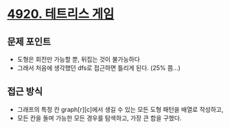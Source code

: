 # [4920. 테트리스 게임](https://www.acmicpc.net/problem/4920)
## 문제 포인트
- 도형은 회전만 가능할 뿐, 뒤집는 것이 불가능하다
- 그래서 처음에 생각했던 dfs로 접근하면 틀리게 된다. (25% 쯤...)

## 접근 방식
- 그래프의 특정 칸 graph[r][c]에서 생길 수 있는 모든 도형 패턴을 배열로 작성하고,
- 모든 칸을 돌며 가능한 모든 경우를 탐색하고, 가장 큰 합을 구했다.

